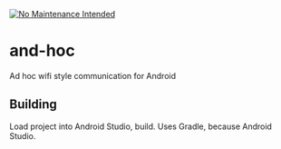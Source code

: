 [![No Maintenance Intended](http://unmaintained.tech/badge.svg)](http://unmaintained.tech/)

and-hoc
=======

Ad hoc wifi style communication for Android

Building
--------

Load project into Android Studio, build. Uses Gradle, because Android Studio.

